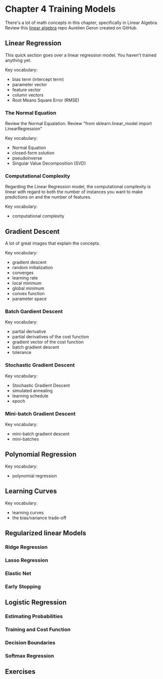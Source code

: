 # Chapter 4 Training Models

There's a lot of math concepts in this chapter, specifically in Linear Algebra. Review this [linear algebra](https://github.com/ageron/handson-ml2/blob/master/math_linear_algebra.ipynb) repo Aurelien Geron created on GitHub.

## Linear Regression

This quick section goes over a linear regression model. You haven't trained anything yet. 

Key vocabulary: 
- bias term (intercept term)
- parameter vector
- feature vector
- column vectors
- Root Means Square Error (RMSE)

### The Normal Equation

Review the Normal Equalation. Review "from sklearn.linear_model import LinearRegression"

Key vocabulary: 
- Normal Equation
- closed-form solution
- pseudoinverse
- Singular Value Decomposition (SVD)

### Computational Complexity

Regarding the Linear Regression model, the computational complexity is linear with regard to both the number of instances you want to make predictions on and the number of features. 

Key vocabulary: 
- computational complexity

## Gradient Descent

A lot of great images that explain the concepts. 

Key vocabulary: 
- gradient descent
- random initialization
- converges
- learning rate
- local minimum 
- global minimum
- convex function
- parameter space

### Batch Gardient Descent



Key vocabulary: 
- partial derivative 
- partial derivatives of the cost function
- gradient vector of the cost function
- batch gradient descent
- tolerance 

### Stochastic Gradient Descent



Key vocabulary: 
- Stochastic Gradient Descent
- simulated annealing
- learning schedule
- epoch

### Mini-batch Gradient Descent


Key vocabulary: 
- mini-batch gradient descent
- mini-batches

## Polynomial Regression


Key vocabulary: 
- polynomial regression

## Learning Curves

Key vocabulary: 
- learning curves
- the bias/variance trade-off

## Regularized linear Models

### Ridge Regression

### Lasso Regression

### Elastic Net

### Early Stopping

## Logistic Regression

### Estimating Probabilities

### Training and Cost Function

### Decision Boundaries

### Softmax Regression

## Exercises 
